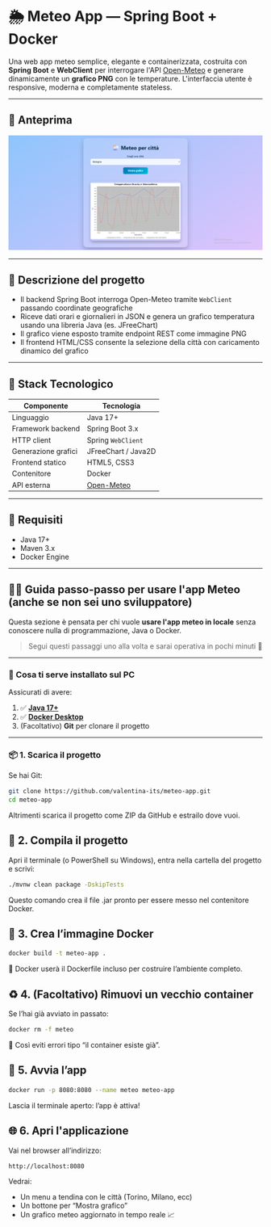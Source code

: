 # 🌦️ Meteo App — Spring Boot + Docker

Una web app meteo semplice, elegante e containerizzata, costruita con **Spring Boot** e **WebClient** per interrogare l'API [Open-Meteo](https://open-meteo.com/) e generare dinamicamente un **grafico PNG** con le temperature. L'interfaccia utente è responsive, moderna e completamente stateless.

---

## 📸 Anteprima

![Anteprima interfaccia](docs/preview.png)

---

## 🧠 Descrizione del progetto

- Il backend Spring Boot interroga Open-Meteo tramite `WebClient` passando coordinate geografiche
- Riceve dati orari e giornalieri in JSON e genera un grafico temperatura usando una libreria Java (es. JFreeChart)
- Il grafico viene esposto tramite endpoint REST come immagine PNG
- Il frontend HTML/CSS consente la selezione della città con caricamento dinamico del grafico

---

## 🧰 Stack Tecnologico

| Componente         | Tecnologia                      |
|--------------------|----------------------------------|
| Linguaggio         | Java 17+                         |
| Framework backend  | Spring Boot 3.x                  |
| HTTP client        | Spring `WebClient`               |
| Generazione grafici| JFreeChart / Java2D              |
| Frontend statico   | HTML5, CSS3                      |
| Contenitore        | Docker                           |
| API esterna        | [Open-Meteo](https://open-meteo.com/) |

---

## 📂 Requisiti

- Java 17+
- Maven 3.x
- Docker Engine

---

## 🧑‍🦯 Guida passo-passo per usare l'app Meteo (anche se non sei uno sviluppatore)

Questa sezione è pensata per chi vuole **usare l'app meteo in locale** senza conoscere nulla di programmazione, Java o Docker.

> Segui questi passaggi uno alla volta e sarai operativa in pochi minuti 🎯

---

### 🔧 Cosa ti serve installato sul PC

Assicurati di avere:

1. ✅ **[Java 17+](https://adoptium.net/temurin/releases/?version=17)**  
2. ✅ **[Docker Desktop](https://www.docker.com/products/docker-desktop)**  
3. (Facoltativo) **Git** per clonare il progetto

---

### 📦 1. Scarica il progetto

Se hai Git:

```bash
git clone https://github.com/valentina-its/meteo-app.git
cd meteo-app
```
Altrimenti scarica il progetto come ZIP da GitHub e estrailo dove vuoi.

## 🔨 2. Compila il progetto

Apri il terminale (o PowerShell su Windows), entra nella cartella del progetto e scrivi:

```bash
./mvnw clean package -DskipTests
```

Questo comando crea il file .jar pronto per essere messo nel contenitore Docker.

## 🐳 3. Crea l’immagine Docker

```bash
docker build -t meteo-app .
```

🧊 Docker userà il Dockerfile incluso per costruire l’ambiente completo.

## ♻️ 4. (Facoltativo) Rimuovi un vecchio container

Se l’hai già avviato in passato:

```bash
docker rm -f meteo
```

🧽 Così eviti errori tipo “il container esiste già”.

## 🚀 5. Avvia l’app
```bash
docker run -p 8080:8080 --name meteo meteo-app
```

Lascia il terminale aperto: l’app è attiva!

## 🌐 6. Apri l'applicazione

Vai nel browser all’indirizzo:
```bash
http://localhost:8080
```

Vedrai:
- Un menu a tendina con le città (Torino, Milano, ecc)
- Un bottone per “Mostra grafico”
- Un grafico meteo aggiornato in tempo reale 📈
